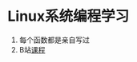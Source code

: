 # Linux系统编程学习
1. 每个函数都是亲自写过
2. B站[课程](https://www.bilibili.com/video/BV1KE411q7ee/?spm_id_from=333.999.0.0)
